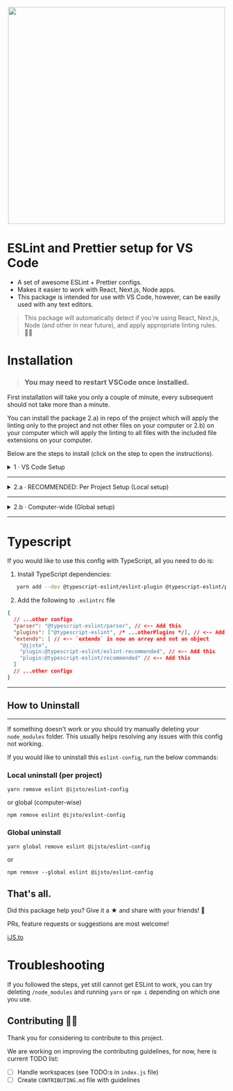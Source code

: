 <p align="center">
<img width="500px" src="https://raw.githubusercontent.com/ijsto/eslint-config/master/img/jumbo-v2.png"/>
</p>

# **ESLint and Prettier setup for VS Code**

- A set of awesome ESLint + Prettier configs.
- Makes it easier to work with React, Next.js, Node apps.
- This package is intended for use with VS Code, however, can be easily used with any text editors.

> This package will automatically detect if you're using React, Next.js, Node (and other in near future), and apply appropriate linting rules. 👌🏼

# **Installation**

> ### **You may need to restart VSCode once installed.**

First installation will take you only a couple of minute, every subsequent should not take more than a minute.

You can install the package 2.a) in repo of the project which will apply the linting only to the project and not other files on your computer or 2.b) on your computer which will apply the linting to all files with the included file extensions on your computer.

Below are the steps to install (click on the step to open the instructions).

<details><summary><span>1 · VS Code Setup</span></summary>
<p>

1. Install [ESLint extension](https://marketplace.visualstudio.com/items?itemName=dbaeumer.vscode-eslint)
2. Add below snippet to your User settings:
   > First try (`⌘Cmd + ,` or `Ctrl + ,`) → type in `settings.json` file → click on `Edit in settings.json`. If that doesn't work the file is located in `$/Code/User/settings.json`

```js
{
  // ...
  // Run formatter when you save code changes
  "editor.codeActionsOnSave": {
    "source.fixAll.eslint": true
  },
  // Disable default formatting (ESLint formatting will be used instead)
  "[javascript]": {
    "editor.formatOnSave": false
  },
  "[javascriptreact]": {
    "editor.formatOnSave": false
  },
}
```

</p>
</details>
<hr />
<details><summary><span>2.a · RECOMMENDED: Per Project Setup (Local setup)</span></summary>
<p>

## Install

1. Install @ijsto/eslint-config:
   > this command will auto-detect if you are using yarn by default and prompt you to confirm before proceeding.

```
npx install-peerdeps --dev @ijsto/eslint-config
```

2. Create an `.eslintrc` file in the root of your project's directory. Paste in the following:

```json
{
  "extends": "@ijsto"
}
```

3. You're done!

4. ESLint will now run and format your code each time you save your file.

</p>
</details>

<hr />

<details><summary><span>2.b · Computer-wide (Global setup)</span></summary>
<p>

If you would like to install the config computer-wide (globally) and not on each project, follow the below steps.

## Install

1. Install @ijsto/eslint-config:
   > this command will auto-detect if you are using yarn by default and prompt you to confirm before proceeding.

```
npx install-peerdeps --global @ijsto/eslint-config
```

2. Create a global `.eslintrc` file on your computer:

- MacOS location: `~/.eslintrc`
- Windows location: `C:\Users\you\.eslintrc`

Paste in the follow to newly created `.eslintrc`:

```json
{
  "extends": "@ijsto"
}
```

</p>
</details>

<hr/>

# Typescript

If you would like to use this config with TypeScript, all you need to do is:

1. Install TypeScript dependencies:
```bash 
   yarn add --dev @typescript-eslint/eslint-plugin @typescript-eslint/parser eslint prettier
```

2. Add the following to `.eslintrc` file
```json
{
  // ...other configs
  "parser": "@typescript-eslint/parser", // <-- Add this
  "plugins": ["@typescript-eslint", /* ...otherPlugins */], // <-- Add this
  "extends": [ // <-- `extends` is now an array and not an object
    "@ijsto", 
    "plugin:@typescript-eslint/eslint-recommended", // <-- Add this
    "plugin:@typescript-eslint/recommended" // <-- Add this
  ]
  // ...other configs
}

```

<hr/>

## **How to Uninstall**

<hr />

If something doesn't work or you should try manually deleting your `node_modules` folder. This usually helps resolving any issues with this config not working.

If you would like to uninstall this `eslint-config`, run the below commands:

### **Local uninstall (per project)**

```
yarn remove eslint @ijsto/eslint-config
```

or global (computer-wise)

```
npm remove eslint @ijsto/eslint-config
```

### **Global uninstall**

```
yarn global remove eslint @ijsto/eslint-config
```

or

```
npm remove --global eslint @ijsto/eslint-config
```

## That's all.

Did this package help you? Give it a ★ and share with your friends! 🙂

PRs, feature requests or suggestions are most welcome!

[iJS.to](https://ijs.to)

# Troubleshooting

If you followed the steps, yet still cannot get ESLint to work, you can try deleting `/node_modules` and running `yarn` or `npm i` depending on which one you use.

## **Contributing 💪🏼**

Thank you for considering to contribute to this project.

We are working on improving the contributing guidelines, for now, here is current TODO list:

- [ ] Handle workspaces (see TODO:s in `index.js` file)
- [ ] Create `CONTRIBUTING.md` file with guidelines
